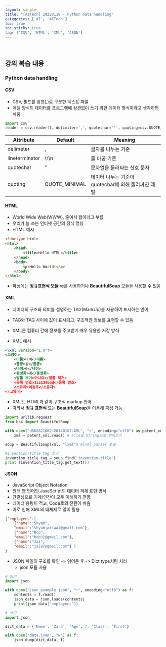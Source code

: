 ```yaml
---
layout: single
title: "[AITech] 20220118 - Python data handling"
categories: ['AI', 'AITech']
toc: true
toc_sticky: true
tag: ['CSV', 'HTML', 'XML', 'JSON']
---
```




<br>

## 강의 복습 내용

### Python data handling

#### CSV

* CSV, 필드를 쉼표(,)로 구분한 텍스트 파일
* 엑셀 양식의 데이터를 프로그램에 상관없이 쓰기 위한 데이터 형식이라고 생각하면 쉬움

```python
import csv
reader = csv.reader(f, delimiter=',', quotechar='"', quoting=csv.QUOTE_ALL)
```

| Attribute      | Default       | Meaning                                             |
| -------------- | ------------- | --------------------------------------------------- |
| delimeter      | ,             | 글자를 나누는 기준                                  |
| lineterminator | \\r\\n        | 줄 바꿈 기준                                        |
| quotechar      | "             | 문자열을 둘러싸는 신호 문자                         |
| quoting        | QUOTE_MINIMAL | 데이터 나누는 기준이 quotechar에 의해 둘러싸인 레발 |



#### HTML

* World Wide Web(WWW), 줄여서 웹이라고 부름
* 우리가 늘 쓰는 인터넷 공간의 정식 명칭
* HTML 예시

```html
<!doctype html>
<html>
    <head>
        <title>Hello HTML</title>
    </head>
    <body>
        <p>Hello World!</p>
    </body>
</html>
```

* 파싱에는 **정규표현식 모듈 re**를 사용하거나 **BeautifulSoup** 모듈을 사용할 수 있음



#### XML

* 데이터의 구조와 의미를 설명하는 TAG(MarkUp)를 사용하여 표시하는 언어
* TAG와 TAG 사이에 값이 표시되고, 구조적인 정보를 표현할 수 있음
* XML은 컴퓨터 간에 정보를 주고받기 매우 유용한 저장 방식

* XML 예시

```xml
<?xml version="1.0"?> 
<고양이> 
    <이름>나비</이름> 
    <품종>샴</품종> 
    <나이>6</나이> 
    <중성화>예</중성화> 
    <발톱 제거>아니요</발톱 제거>
	<등록 번호>Izz138bod</등록 번호>
    <소유자>이강주</소유자>
</고양이>
```

* XML도 HTML과 같이 구조적 markup 언어
* 따라서 **정규 표현식** 또는 **BeautifulSoup**을 이용해 파싱 가능

```python
import urllib.request
from bs4 import BeautifulSoup

with open("US08621662-20140107.XML", "r", encoding="utf8") as patent_xml:
    xml = patent_xml.read() # File을 String으로 읽어오기

soup = BeautifulSoup(xml, "lxml") #lxml parser 호출

#invention-title tag 찾기
invention_title_tag = soup.find("invention-title")
print (invention_title_tag.get_text())
```



#### JSON

* JavaScript Object Notation
* 원래 웹 언어인 JavaScript의 데이터 객체 표현 방식
* 간결성으로 기계/인간이 모두 이해하기 편함
* 데이터 용량이 적고, Code로의 전환이 쉬움
* 이로 인해 XML의 대체제로 많이 활용

```json
{"employees":[ 
    {"name":"Shyam", 
    "email":"shyamjaiswal@gmail.com"}, 
    {"name":"Bob", 
    "email":"bob32@gmail.com"}, 
    {"name":"Jai", 
    "email":"jai87@gmail.com"} ]
} 
```

* JSON 파일의 구조를 확인 -> 읽어온 후 -> Dict type처럼 처리
  * json 모듈 사용

```python
# 읽기
import json

with open("json_example.json", "r", encoding="utf8") as f:
    contents = f.read()
    json_data = json.loads(contents)
    print(json_data["employees"])

# 쓰기
import json

dict_data = {'Name': 'Zara', 'Age': 7, 'Class': 'First'}

with open("data.json", "w") as f:
    json.dump(dict_data, f)
```



<br>

<br>
